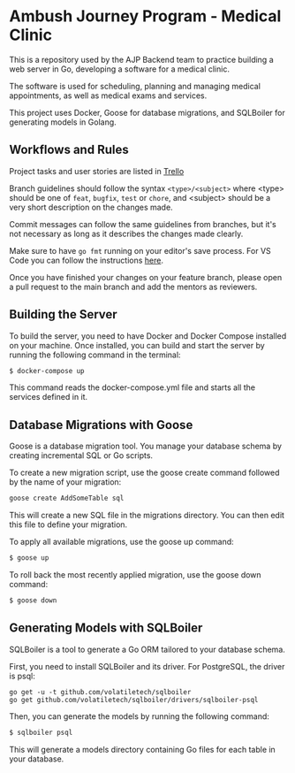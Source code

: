 # Ambush Journey Program - Medical Clinic

This is a repository used by the AJP Backend team to practice building a web server in Go, developing a software for a medical clinic.

The software is used for scheduling, planning and managing medical appointments, as well as medical exams and services.

This project uses Docker, Goose for database migrations, and SQLBoiler for generating models in Golang.

## Workflows and Rules

Project tasks and user stories are listed in [Trello](https://trello.com/b/UtCP3tht/ajp-medical-clinic)

Branch guidelines should follow the syntax `<type>/<subject>` where \<type\> should be one of `feat`, `bugfix`, `test` or `chore`, and \<subject\> should be a very short description on the changes made.

Commit messages can follow the same guidelines from branches, but it's not necessary as long as it describes the changes made clearly.

Make sure to have `go fmt` running on your editor's save process. For VS Code you can follow the instructions [here](https://stackoverflow.com/a/53513867).

Once you have finished your changes on your feature branch, please open a pull request to the main branch and add the mentors as reviewers.

## Building the Server

To build the server, you need to have Docker and Docker Compose installed on your machine. Once installed, you can build and start the server by running the following command in the terminal:

```bash
$ docker-compose up
```

This command reads the docker-compose.yml file and starts all the services defined in it.

## Database Migrations with Goose

Goose is a database migration tool. You manage your database schema by creating incremental SQL or Go scripts.

To create a new migration script, use the goose create command followed by the name of your migration:
```bash
goose create AddSomeTable sql
```
This will create a new SQL file in the migrations directory. You can then edit this file to define your migration.

To apply all available migrations, use the goose up command:

```bash
$ goose up
```

To roll back the most recently applied migration, use the goose down command:

```bash
$ goose down
```
## Generating Models with SQLBoiler

SQLBoiler is a tool to generate a Go ORM tailored to your database schema.

First, you need to install SQLBoiler and its driver. For PostgreSQL, the driver is psql:


```golang
go get -u -t github.com/volatiletech/sqlboiler
go get github.com/volatiletech/sqlboiler/drivers/sqlboiler-psql
```

Then, you can generate the models by running the following command:

```bash
$ sqlboiler psql
```

This will generate a models directory containing Go files for each table in your database.
